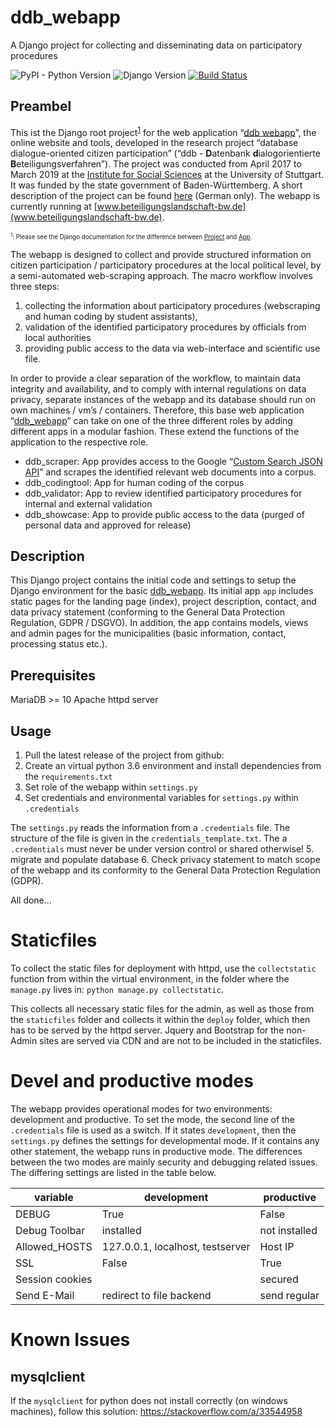 # ddb_webapp
A Django project for collecting and disseminating data on participatory procedures

![PyPI - Python Version](https://img.shields.io/pypi/pyversions/Django.svg) ![Django Version](https://img.shields.io/badge/Django-2.2-blue.svg) [![Build Status](https://travis-ci.org/uweremer/ddb_webapp.svg?branch=master)](https://travis-ci.org/uweremer/ddb_webapp)

## Preambel
This ist the Django root project<sup>[1](#myfootnote1)</sup> for the web application “[ddb webapp](https://github.com/uweremer/ddb_webapp)”, the online website and tools, developed in the research project “database dialogue-oriented citizen participation” (“ddb - **D**atenbank **d**ialogorientierte **B**eteiligungsverfahren”). The project was conducted from April 2017 to March 2019 at the [Institute for Social Sciences]( https://www.sowi.uni-stuttgart.de/index.html) at the University of Stuttgart. It was funded by the state government of Baden-Württemberg. A short description of the project can be found [here](https://www.sowi.uni-stuttgart.de/abteilungen/ps/forschung/dbb/) (German only). The webapp is currently running at [www.beteiligungslandschaft-bw.de](www.beteiligungslandschaft-bw.de).

<sub><sup>
<a name="myfootnote1"><sup>1</sup></a>: Please see the Django documentation for the difference between  [Project]( https://docs.djangoproject.com/en/2.2/intro/tutorial01/#creating-a-project) and [App](https://docs.djangoproject.com/en/2.2/intro/tutorial01/#creating-the-polls-app).</sup></sub>

The webapp is designed to collect and provide structured information on citizen participation / participatory procedures at the local political level, by a semi-automated web-scraping approach.
The macro workflow involves three steps: 
1. collecting the information about participatory procedures (webscraping and human coding by student assistants), 
2. validation of the identified participatory procedures by officials from local authorities
3. providing public access to the data via web-interface and scientific use file.

In order to provide a clear separation of the workflow, to maintain data integrity and availability, and to comply with internal regulations on data privacy, separate instances of the webapp and its database should run on own machines / vm’s / containers.
Therefore, this base web application “[ddb_webapp]( https://github.com/uweremer/ddb_webapp)” can take on one of the three different roles by adding different apps in a modular fashion. These extend the functions of the application to the respective role.

- ddb_scraper: App provides access to the Google “[Custom Search JSON API]( https://developers.google.com/custom-search/)” and scrapes the identified relevant web documents into a corpus.
- ddb_codingtool: App for human coding of the corpus 
- ddb_validator: App to review identified participatory procedures for internal and external validation
- ddb_showcase: App to provide public access to the data (purged of personal data and approved for release) 


## Description
This Django project contains the initial code and settings to setup the Django environment for the basic [ddb_webapp]( https://github.com/uweremer/ddb_webapp). Its initial app `app` includes static pages for the landing page (index), project description, contact, and data privacy statement (conforming to the General Data Protection Regulation, GDPR / DSGVO). In addition, the app contains models, views and admin pages for the municipalities (basic information, contact, processing status etc.).  


## Prerequisites
MariaDB >= 10
Apache httpd server


## Usage
1. Pull the latest release of the project from github: 
2. Create an virtual python 3.6 environment and install dependencies from the `requirements.txt`
3. Set role of the webapp within `settings.py`
4. Set credentials and environmental variables for `settings.py` within `.credentials`

The `settings.py` reads the information from a `.credentials` file. The structure of the file is given in the `credentials_template.txt`. The a `.credentials` must never be under version control or shared otherwise!
5. migrate and populate database
6. Check privacy statement to match scope of the webapp and its conformity to the General Data Protection Regulation (GDPR).  

All done...

# Staticfiles

To collect the static files for deployment with httpd, use the `collectstatic` function from within the virtual environment, in the folder where the `manage.py` lives in: `python manage.py collectstatic`.

This collects all necessary static files for the admin, as well as those from the `staticfiles` folder and collects it within the `deploy` folder, which then has to be served by the httpd server. Jquery and Bootstrap for the non-Admin sites are served via CDN and are not to be included in the staticfiles.

# Devel and productive modes

The webapp provides operational modes for two environments: development and productive. To set the mode, the second line of the `.credentials` file is used as a switch. If it states `development`, then the `settings.py` defines the settings for developmental mode. If it contains any other statement, the webapp runs in productive mode. The differences between the two modes are mainly security and debugging related issues. The differing settings are listed in the table below.

variable | development | productive
---------|-------------|-----------
DEBUG | True | False
Debug Toolbar | installed | not installed
Allowed_HOSTS | 127.0.0.1, localhost, testserver | Host IP
SSL | False | True  
Session cookies | | secured
Send E-Mail	| redirect to file backend | send regular



# Known Issues


## mysqlclient
If the `mysqlclient` for python does not install correctly (on windows machines), follow this solution: https://stackoverflow.com/a/33544958



